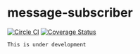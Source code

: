 # message-subscriber

[![Circle CI](https://circleci.com/gh/hatajoe/message-subscriber-runner.svg?style=svg)](https://circleci.com/gh/hatajoe/message-subscriber-runner)
[![Coverage Status](https://coveralls.io/repos/github/hatajoe/message-subscriber-runner/badge.svg?branch=master)](https://coveralls.io/github/hatajoe/message-subscriber-runner?branch=master)

```
This is under development
```
